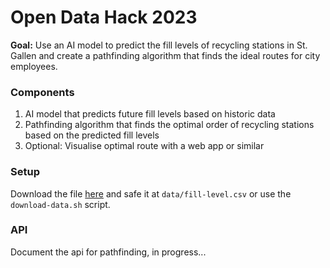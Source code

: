 # Open Data Hack 2023

**Goal:** Use an AI model to predict the fill levels of recycling stations in St. Gallen
and create a pathfinding algorithm that finds the ideal routes for city employees.

### Components

1) AI model that predicts future fill levels based on historic data
2) Pathfinding algorithm that finds the optimal order of recycling stations based on the predicted fill levels
3) Optional: Visualise optimal route with a web app or similar

### Setup

Download the file [here](https://www.daten.stadt.sg.ch/explore/dataset/fullstandssensoren-sammelstellen-stadt-stgallen/export/?disjunctive.name&disjunctive.tags&sort=measured_at) 
and safe it at `data/fill-level.csv` or use the `download-data.sh` script.

### API

Document the api for pathfinding, in progress...
